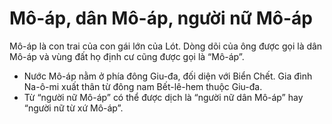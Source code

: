 # Mô-áp, dân Mô-áp, người nữ Mô-áp

Mô-áp là con trai của con gái lớn của Lót. Dòng dõi của ông được gọi là dân Mô-áp và vùng đất họ định cư cũng được gọi là “Mô-áp”.
- Nước Mô-áp nằm ở phía đông Giu-đa, đối diện với Biển Chết. Gia đình Na-ô-mi xuất thân từ đông nam Bết-lê-hem thuộc Giu-đa. 
- Từ “người nữ Mô-áp” có thể được dịch là “người nữ dân Mô-áp” hay “người nữ từ xứ Mô-áp”.

